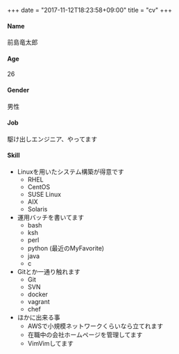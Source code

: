 +++
date = "2017-11-12T18:23:58+09:00"
title = "cv"
+++
#### Name
前島竜太郎
#### Age
26
#### Gender
男性
#### Job
駆け出しエンジニア、やってます
#### Skill
  * Linuxを用いたシステム構築が得意です
      - RHEL
      - CentOS
      - SUSE Linux
      - AIX
      - Solaris
  * 運用バッチを書いてます
      - bash
      - ksh
      - perl
      - python (最近のMyFavorite)
      - java
      - c
  * Gitとか一通り触れます
      - Git
      - SVN
      - docker
      - vagrant
      - chef
  * ほかに出来る事
      - AWSで小規模ネットワークくらいなら立てれます
      - 在職中の会社ホームページを管理してます
      - VimVimしてます
